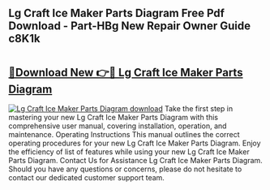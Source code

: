 ## Lg Craft Ice Maker Parts Diagram Free Pdf Download - Part-HBg New Repair Owner Guide c8K1k

# <h2><a href="http://dflj9v.blite.top/?on=Lg+Craft+Ice+Maker+Parts+Diagram">🔗Download New 👉🔴 Lg Craft Ice Maker Parts Diagram</a></h2>

[![Lg Craft Ice Maker Parts Diagram download](https://i.imgur.com/lujVjoI.png)](http://dflj9v.blite.top/?on=Lg+Craft+Ice+Maker+Parts+Diagram)
Take the first step in mastering your new Lg Craft Ice Maker Parts Diagram with this comprehensive user manual, covering installation, operation, and maintenance. Operating Instructions This manual outlines the correct operating procedures for your new Lg Craft Ice Maker Parts Diagram. Enjoy the efficiency of list of features while using your new Lg Craft Ice Maker Parts Diagram. Contact Us for Assistance Lg Craft Ice Maker Parts Diagram. Should you have any questions or concerns, please do not hesitate to contact our dedicated customer support team.
